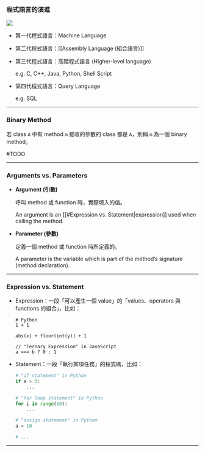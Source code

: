 ### 程式語言的演進

![](<https://raw.githubusercontent.com/Jamison-Chen/KM-software/master/img/Screen Shot 2022-05-08 at 3.26.03 PM.png>)

- 第一代程式語言：Machine Language

- 第二代程式語言：[[Assembly Language (組合語言)]]

- 第三代程式語言：高階程式語言 (Higher-level language)

    e.g. C, C++, Java, Python, Shell Script

- 第四代程式語言：Query Language

    e.g. SQL

---

### Binary Method

若 class `A` 中有 method `m` 接收的參數的 class 都是 `A`，則稱 `m` 為一個 binary method。

#TODO

---

### Arguments vs. Parameters

- **Argument (引數)**

    呼叫 method 或 function 時，實際填入的值。

    An argument is an [[#Expression vs. Statement|expression]] used when calling the method.

- **Parameter (參數)**

    定義一個 method 或 function 時所定義的。

    A parameter is the variable which is part of the method’s signature (method declaration).

---

### Expression vs. Statement

- Expression：一段「可以產生一個 value」的「values、operators 與 functions 的組合」，比如：

    ```plaintext
    # Python
    1 + 1
    
    abs(x) + floor(int(y)) + 1
    
    // "Ternary Expression" in JavaScript
    a === b ? 0 : 1
    ```

- Statement：一段「執行某項任務」的程式碼，比如：

    ```Python
    # "if statement" in Python
    if a > 0:
        ...
    
    # "for loop statement" in Python
    for i in range(10):
        ...
    
    # "assign statement" in Python
    a = 10
    
    # ...
    ```

---

